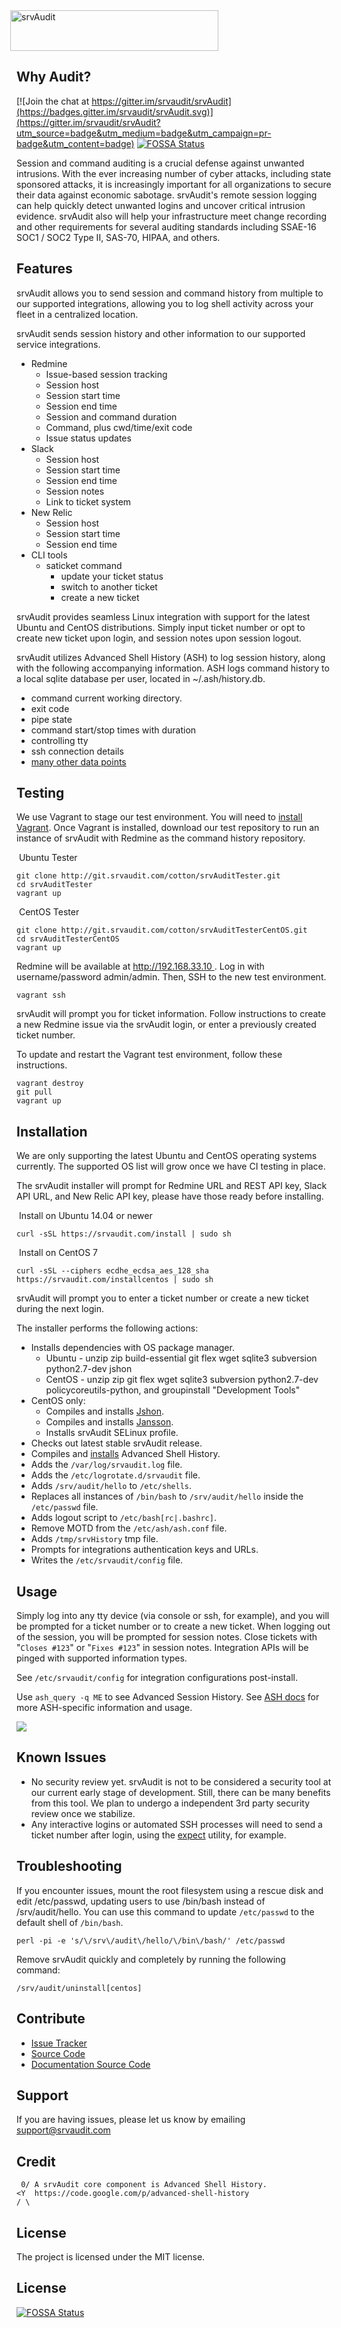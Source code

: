 <img src="https://srvaudit.com/images/srvAudit_white.png" srcset="https://srvaudit.com/images/srvAudit_white.png 1x, https://srvaudit.com/images/srvAudit_white2x.png 2x, https://srvaudit.com/images/srvAudit_white2x.png 3x, https://srvaudit.com/images/srvAudit_white2x.png 4x" height="65" width="333" style="margin-left:-10px" alt="srvAudit"/>

Why Audit?
--------

[![Join the chat at https://gitter.im/srvaudit/srvAudit](https://badges.gitter.im/srvaudit/srvAudit.svg)](https://gitter.im/srvaudit/srvAudit?utm_source=badge&utm_medium=badge&utm_campaign=pr-badge&utm_content=badge)
[![FOSSA Status](https://app.fossa.io/api/projects/git%2Bgithub.com%2Fsrvaudit%2FsrvAudit.svg?type=shield)](https://app.fossa.io/projects/git%2Bgithub.com%2Fsrvaudit%2FsrvAudit?ref=badge_shield)

Session and command auditing is a crucial defense against unwanted intrusions.  With the ever increasing number of cyber attacks, including state sponsored attacks, it is increasingly important for all organizations to secure their data against economic sabotage.  srvAudit's remote session logging can help quickly detect unwanted logins and uncover critical intrusion evidence.  srvAudit also will help your infrastructure meet change recording and other requirements for several auditing standards including SSAE-16 SOC1 / SOC2 Type II, SAS-70, HIPAA, and others.

Features
--------

srvAudit allows you to send session and command history from multiple  to our supported integrations, allowing you to log shell activity across your fleet in a centralized location.

srvAudit sends session history and other information to our supported service integrations.

* Redmine
	* Issue-based session tracking
	* Session host
	* Session start time
	* Session end time
	* Session and command duration
	* Command, plus cwd/time/exit code
	* Issue status updates
* Slack
	* Session host
	* Session start time
	* Session end time
	* Session notes
	* Link to ticket system
* New Relic
	* Session host
	* Session start time
	* Session end time
* CLI tools
	* saticket command
		* update your ticket status
		* switch to another ticket
		* create a new ticket

srvAudit provides seamless Linux integration with support for the latest Ubuntu and CentOS distributions. Simply input ticket number or opt to create new ticket upon login, and session notes upon session logout.

srvAudit utilizes Advanced Shell History (ASH) to log session history, along with the following accompanying information. ASH logs command history to a local sqlite database per user, located in ~/.ash/history.db. 

* command current working directory.
* exit code
* pipe state
* command start/stop times with duration
* controlling tty
* ssh connection details
* [many other data points](https://code.google.com/p/advanced-shell-history/wiki/DBSchema#Schema)

Testing
------------
We use Vagrant to stage our test environment.  You will need to [install Vagrant](http://vagrantup.com/downloads.html).  Once Vagrant is installed, download our test repository to run an instance of srvAudit with Redmine as the command history repository.

<span class="glyphicon glyphicon-cloud-download" aria-hidden="true"></span> &nbsp;Ubuntu Tester

	git clone http://git.srvaudit.com/cotton/srvAuditTester.git
	cd srvAuditTester
	vagrant up
	
<span class="glyphicon glyphicon-cloud-download" aria-hidden="true"></span> &nbsp;CentOS Tester

	git clone http://git.srvaudit.com/cotton/srvAuditTesterCentOS.git
	cd srvAuditTesterCentOS
	vagrant up
	
Redmine will be available at [http://192.168.33.10 ](http://192.168.33.10).  Log in with username/password admin/admin.  Then, SSH to the new test environment.

	vagrant ssh

srvAudit will prompt you for ticket information.  Follow instructions to create a new Redmine issue via the srvAudit login, or enter a previously created ticket number.

To update and restart the Vagrant test environment, follow these instructions.

	vagrant destroy
	git pull
	vagrant up

Installation
------------

We are only supporting the latest Ubuntu and CentOS operating systems currently. The supported OS list will grow once we have CI testing in place.

The srvAudit installer will prompt for Redmine URL and REST API key, Slack API URL, and New Relic API key, please have those ready before installing.

<span class="glyphicon glyphicon-cloud-download" aria-hidden="true"></span> &nbsp;Install on Ubuntu 14.04 or newer

	curl -sSL https://srvaudit.com/install | sudo sh

<span class="glyphicon glyphicon-cloud-download" aria-hidden="true"></span> &nbsp;Install on CentOS 7

	curl -sSL --ciphers ecdhe_ecdsa_aes_128_sha https://srvaudit.com/installcentos | sudo sh

srvAudit will prompt you to enter a ticket number or create a new ticket during the next login. 

The installer performs the following actions:

* Installs dependencies with OS package manager.
	* Ubuntu - unzip zip build-essential git flex wget sqlite3 subversion python2.7-dev jshon
	* CentOS - unzip zip git flex wget sqlite3 subversion python2.7-dev policycoreutils-python, and groupinstall "Development Tools"
* CentOS only:
	* Compiles and installs [Jshon](https://github.com/keenerd/jshon).
	* Compiles and installs [Jansson](http://www.digip.org/jansson).
	* Installs srvAudit SELinux profile.
* Checks out latest stable srvAudit release.
* Compiles and [installs](https://code.google.com/p/advanced-shell-history/source/browse/trunk/Makefile "ASH install script") Advanced Shell History.
* Adds the `/var/log/srvaudit.log` file.
* Adds the `/etc/logrotate.d/srvaudit` file.
* Adds `/srv/audit/hello` to `/etc/shells`.
* Replaces all instances of `/bin/bash` to `/srv/audit/hello` inside the `/etc/passwd` file.
* Adds logout script to `/etc/bash[rc|.bashrc]`.
* Remove MOTD from the `/etc/ash/ash.conf` file.
* Adds `/tmp/srvHistory` tmp file.
* Prompts for integrations authentication keys and URLs.
* Writes the `/etc/srvaudit/config` file.

Usage
-----

Simply log into any tty device (via console or ssh, for example), and you will be prompted for a ticket number or to create a new ticket.  When logging out of the session, you will be prompted for session notes.  Close tickets with "`Closes #123`" or "`Fixes #123`" in session notes. Integration APIs will be pinged with supported information types.

See `/etc/srvaudit/config` for integration configurations post-install.

Use `ash_query -q ME` to see Advanced Session History.  See [ASH docs](https://code.google.com/p/advanced-shell-history/wiki "ASH Documentation") for more ASH-specific information and usage.

<img src="https://srvaudit.com/images/timeline.png"/>

Known Issues
------------

* No security review yet.  srvAudit is not to be considered a security tool at our current early stage of development.  Still, there can be many benefits from this tool.  We plan to undergo a independent 3rd party security review once we stabilize.
* Any interactive logins or automated SSH processes will need to send a ticket number after login, using the [expect](http://expect.sourceforge.net/) utility, for example.

Troubleshooting
---------------

If you encounter issues, mount the root filesystem using a rescue disk and edit /etc/passwd, updating users to use /bin/bash instead of /srv/audit/hello. You can use this command to update `/etc/passwd` to the default shell of `/bin/bash`.

	perl -pi -e 's/\/srv\/audit\/hello/\/bin\/bash/' /etc/passwd

Remove srvAudit quickly and completely by running the following command:

	/srv/audit/uninstall[centos]

Contribute
----------

* [Issue Tracker](https://github.com/srvAudit/srvAudit/issues)
* [Source Code](https://github.com/srvAudit/srvAudit)
* [Documentation Source Code](https://github.com/srvAudit/srvAuditDocs)

Support
-------

If you are having issues, please let us know by emailing support@srvaudit.com

Credit
------

	 0/ A srvAudit core component is Advanced Shell History.
	<Y  https://code.google.com/p/advanced-shell-history
	/ \

License
-------

The project is licensed under the MIT license.



## License
[![FOSSA Status](https://app.fossa.io/api/projects/git%2Bgithub.com%2Fsrvaudit%2FsrvAudit.svg?type=large)](https://app.fossa.io/projects/git%2Bgithub.com%2Fsrvaudit%2FsrvAudit?ref=badge_large)
